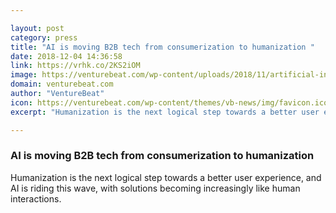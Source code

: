 ```yaml
---

layout: post
category: press
title: "AI is moving B2B tech from consumerization to humanization "
date: 2018-12-04 14:36:58
link: https://vrhk.co/2KS2iOM
image: https://venturebeat.com/wp-content/uploads/2018/11/artificial-intelligence.shutterstock_1164239863.jpg?fit=1200%2C850&strip=all
domain: venturebeat.com
author: "VentureBeat"
icon: https://venturebeat.com/wp-content/themes/vb-news/img/favicon.ico
excerpt: "Humanization is the next logical step towards a better user experience, and AI is riding this wave, with solutions becoming increasingly like human interactions."

---
```


### AI is moving B2B tech from consumerization to humanization 

Humanization is the next logical step towards a better user experience, and AI is riding this wave, with solutions becoming increasingly like human interactions.